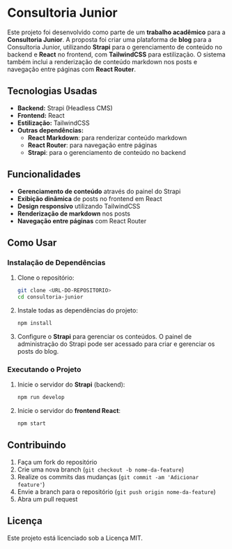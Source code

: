 # Consultoria Junior

Este projeto foi desenvolvido como parte de um **trabalho acadêmico** para a **Consultoria Junior**. A proposta foi criar uma plataforma de **blog** para a Consultoria Junior, utilizando **Strapi** para o gerenciamento de conteúdo no backend e **React** no frontend, com **TailwindCSS** para estilização. O sistema também inclui a renderização de conteúdo markdown nos posts e navegação entre páginas com **React Router**.

## Tecnologias Usadas

- **Backend:** Strapi (Headless CMS)
- **Frontend:** React
- **Estilização:** TailwindCSS
- **Outras dependências:** 
  - **React Markdown**: para renderizar conteúdo markdown
  - **React Router**: para navegação entre páginas
  - **Strapi**: para o gerenciamento de conteúdo no backend

## Funcionalidades

- **Gerenciamento de conteúdo** através do painel do Strapi
- **Exibição dinâmica** de posts no frontend em React
- **Design responsivo** utilizando TailwindCSS
- **Renderização de markdown** nos posts
- **Navegação entre páginas** com React Router

## Como Usar

### Instalação de Dependências

1. Clone o repositório:
    ```bash
    git clone <URL-DO-REPOSITORIO>
    cd consultoria-junior
    ```

2. Instale todas as dependências do projeto:
    ```bash
    npm install
    ```

3. Configure o **Strapi** para gerenciar os conteúdos. O painel de administração do Strapi pode ser acessado para criar e gerenciar os posts do blog.

### Executando o Projeto

1. Inicie o servidor do **Strapi** (backend):
    ```bash
    npm run develop
    ```

2. Inicie o servidor do **frontend React**:
    ```bash
    npm start
    ```

## Contribuindo

1. Faça um fork do repositório
2. Crie uma nova branch (`git checkout -b nome-da-feature`)
3. Realize os commits das mudanças (`git commit -am 'Adicionar feature'`)
4. Envie a branch para o repositório (`git push origin nome-da-feature`)
5. Abra um pull request

## Licença

Este projeto está licenciado sob a Licença MIT.
